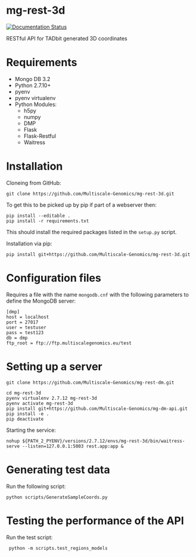 # mg-rest-3d

[![Documentation Status](https://readthedocs.org/projects/mg-rest-3d/badge/?version=latest)](http://mg-rest-3d.readthedocs.io/en/latest/?badge=latest)

RESTful API for TADbit generated 3D coordinates

# Requirements
- Mongo DB 3.2
- Python 2.7.10+
- pyenv
- pyenv virtualenv
- Python Modules:
  - h5py
  - numpy
  - DMP
  - Flask
  - Flask-Restful
  - Waitress

# Installation
Cloneing from GitHub:
```
git clone https://github.com/Multiscale-Genomics/mg-rest-3d.git
```
To get this to be picked up by pip if part of a webserver then:
```
pip install --editable .
pip install -r requirements.txt
```
This should install the required packages listed in the `setup.py` script.


Installation via pip:
```
pip install git+https://github.com/Multiscale-Genomics/mg-rest-3d.git
```

# Configuration files
Requires a file with the name `mongodb.cnf` with the following parameters to define the MongoDB server:
```
[dmp]
host = localhost
port = 27017
user = testuser
pass = test123
db = dmp
ftp_root = ftp://ftp.multiscalegenomics.eu/test
```

# Setting up a server
```
git clone https://github.com/Multiscale-Genomics/mg-rest-dm.git

cd mg-rest-3d
pyenv virtualenv 2.7.12 mg-rest-3d
pyenv activate mg-rest-3d
pip install git+https://github.com/Multiscale-Genomics/mg-dm-api.git
pip install -e .
pip deactivate
```
Starting the service:
```
nohup ${PATH_2_PYENV}/versions/2.7.12/envs/mg-rest-3d/bin/waitress-serve --listen=127.0.0.1:5003 rest.app:app &
```

# Generating test data
Run the following script:
```
python scripts/GenerateSampleCoords.py
```

# Testing the performance of the API
Run the test script:
```
 python -m scripts.test_regions_models
```
